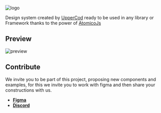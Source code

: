 ![logo](https://raw.githubusercontent.com/atomicojs/formilk/master/assets/logo.svg)

Design system created by [UpperCod](https://twitter.com/uppercod)
ready to be used in any library or Framework
thanks to the power of [AtomicoJs](http://github.com/atomicojs/atomico)

## Preview

![preview](https://raw.githubusercontent.com/atomicojs/formilk/master/assets/example.svg)

## Contribute

We invite you to be part of this project, proposing new components and examples, for this we invite you to work with figma and then share your constructions with us.

-   [**Figma**](https://www.figma.com/community/file/1091744563513186455)
-   [**Discord**](https://discord.gg/7z3rNhmkNE)

